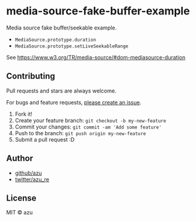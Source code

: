 # media-source-fake-buffer-example


Media source fake buffer/seekable example.

- `MediaSource.prototype.duration`
- `MediaSource.prototype.setLiveSeekableRange`

See <https://www.w3.org/TR/media-source/#dom-mediasource-duration>

## Contributing

Pull requests and stars are always welcome.

For bugs and feature requests, [please create an issue](https://github.com/azu/media-source-fake-buffer-example/issues).

1. Fork it!
2. Create your feature branch: `git checkout -b my-new-feature`
3. Commit your changes: `git commit -am 'Add some feature'`
4. Push to the branch: `git push origin my-new-feature`
5. Submit a pull request :D

## Author

- [github/azu](https://github.com/azu)
- [twitter/azu_re](https://twitter.com/azu_re)

## License

MIT © azu
